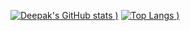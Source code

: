 [![Deepak's GitHub stats](https://github-readme-stats.vercel.app/api?username=deepak7093&count_private=true)
)](https://github.com/anuraghazra/github-readme-stats)
[![Top Langs](https://github-readme-stats.vercel.app/api/top-langs/?username=deepak7093&count_private=true)
)](https://github.com/anuraghazra/github-readme-stats)


<!--
**deepak7093/deepak7093** is a ✨ _special_ ✨ repository because its `README.md` (this file) appears on your GitHub profile.

Here are some ideas to get you started:

- 🔭 I’m currently working on ...
- 🌱 I’m currently learning ...
- 👯 I’m looking to collaborate on ...
- 🤔 I’m looking for help with ...
- 💬 Ask me about ...
- 📫 How to reach me: ...
- 😄 Pronouns: ...
- ⚡ Fun fact: ...
-->
